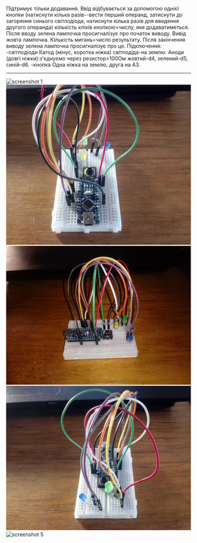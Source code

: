 Підтримує тільки додавання. Ввід відбувається за допомогою однієї кнопки (натиснути кілька разів--вести перший операнд, затиснути до загоряння синього світлодіода, натиснути кілька разів для введення другого операнда) кількість кліків кнопкою=числу, яке додаватиметься. Після вводу зелена лампочка просигналізує про початок виводу. Вивід жовта лампочка. Кількість мигань=число результату. Після закінчення виводу зелена лампочка просигналізує про це.
Підключення:
-світлодіоди
Катод (мінус, коротка ніжка) світлодіда-на землю. Аноди (довгі ніжки):з'єднуємо через резистор>100Ом жовтий-d4, зелений-d5, синій-d6.
-кнопка
Одна ніжка на землю, друга на А3.
*************************************************************************************************************************************
![screenshot 1](https://github.com/elpavlo/Arduino-projects/blob/master/calculator/photos/1.jpg)
![screenshot 2](https://github.com/elpavlo/Arduino-projects/blob/master/calculator/photos/2.jpg)
![screenshot 3](https://github.com/elpavlo/Arduino-projects/blob/master/calculator/photos/3.jpg)
![screenshot 4](https://github.com/elpavlo/Arduino-projects/blob/master/calculator/photos/4.jpg)
![screenshot 5](https://github.com/elpavlo/Arduino-projects/blob/master/calculator/photos/5.jpg)

